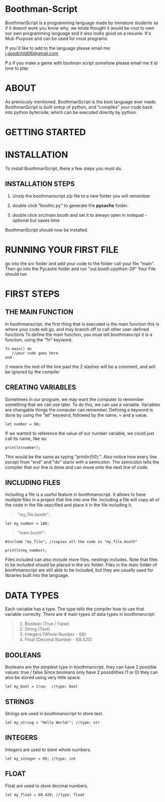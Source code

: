 # Boothman-Script
BoothmanScript is a programming language made by immature students so if it doesnt work you know why, we kinda thought it would be cool to own our own programming language and it also looks good on a resume. It's Muti-Purpose and can be used for most programs.

If you'd like to add to the language please email me: j.goodchild06@gmail.com

P.s if you make a game with bootman script somehow please email me it id love to play

# ABOUT
As previously mentioned, BoothmanScript is the best language ever made.
BoothmanScript is built ontop of python, and "compiles" your code back into python bytecode, which can be executed directly by python.


# GETTING STARTED

# INSTALLATION
To install BoothmanScript, there a few steps you must do.
## INSTALLATION STEPS  
1. Unzip the boothmanscript.zip file to a new folder you will remember

2. double click "boothc.py" to generate the __pycache__ folder.

3. double click src/main.booth and set it to always open in notepad - optional but saves time

BoothmanScript should now be installed.

# RUNNING YOUR FIRST FILE
go into the src folder and add your code to the folder call your file "main". Then go into the Pycashe folder and run "out.booth.cpython-39" Your File should run 
# FIRST STEPS
## THE MAIN FUNCTION
In boothmanscript, the first thing that is executed is the main function
this is where your code will go, and may branch off to call other user-defined functions
To define the main function, you must tell boothmancript it is a function, using the "fn" keyword.
```
fn main() do
   //your code goes here
end
```
// means the rest of the line past the 2 slashes will be a comment, and will be ignored by the compiler

## CREATING VARIABLES 
Sometimes in our program, we may want the computer to remember something that we can use later.
To do this, we can use a variable. Variables are changable things the computer can remember.
Defining a keyword is done by using the "let" keyword, followed by the name, = and a value.
```
let number = 50;
```
If we wanted to reference the value of our number variable, we could just call its name, like so:
```
println(number);
```
This would be the same as typing "println(50);".
Also notice how every line except from "end" and "do" starts with a semicolon.
The semicolon tells the compiler that our line is done and can move onto the next line of code.

## INCLUDING FILES
Including a file is a useful feature in boothmanscript. It allows to have multiple files in a project that link into one file.
Including a file will copy all of the code in the file sepcified and place it in the file including it.
>"my_file.booth":

```
let my_number = 100;
```
>"main.booth":

```
#include "my_file"; //copies all the code in "my_file.booth"

println(my_number);
```

Files included can also include more files, nestings includes.
Note that files to be included should be placed in the src folder.
Files in the main folder of boothmanscript are still able to be included, but they are usually used for libraries built into the language.

# DATA TYPES
Each variable has a type. The type tells the compiler how to use that variable correctly.
There are 4 main types of data types in boothmancript:
> 1. Boolean (True / False)
> 2. String (Text)
> 3. Integers (Whole Number - 69)
> 4. Float (Decimal Number - 69.420)

## BOOLEANS 
Booleans are the simplest type in boothmancript, they can have 2 possible values: true / false
Since booleans only have 2 possiblities (1 or 0) they can also be stored using very little space.
```
let my_bool = true;  //type: bool
```
## STRINGS
Strings are used in boothmanscript to store text.
```
let my_string = "Hello World!"; //type: str
```
## INTEGERS
Integers are used to store whole numbers.
```
let my_integer = 69; //type: int
```
## FLOAT 
Float are used to store decimal numbers.
```
let my_float = 69.420; //type: float
```

#





